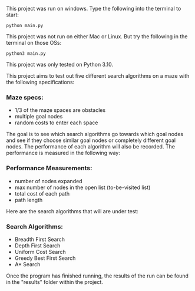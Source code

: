This project was run on windows. Type the following into the terminal to start:
```
python main.py
```

This project was not run on either Mac or Linux. But try the following in the terminal on those OSs:
```
python3 main.py
```

This project was only tested on Python 3.10.

This project aims to test out five different search algorithms on a maze with the following specifications:

### Maze specs:
- 1/3 of the maze spaces are obstacles
- multiple goal nodes
- random costs to enter each space

The goal is to see which search algorithms go towards which goal nodes and see if they choose similar goal nodes or completely different goal nodes. The performance of each algorithm will also be recorded. The performance is measured in the following way:

### Performance Measurements:
- number of nodes expanded
- max number of nodes in the open list (to-be-visited list)
- total cost of each path
- path length

Here are the search algorithms that will are under test:

### Search Algorithms:
- Breadth First Search
- Depth First Search
- Uniform Cost Search
- Greedy Best First Search
- A* Search

Once the program has finished running, the results of the run can be found in the "results" folder within the project.